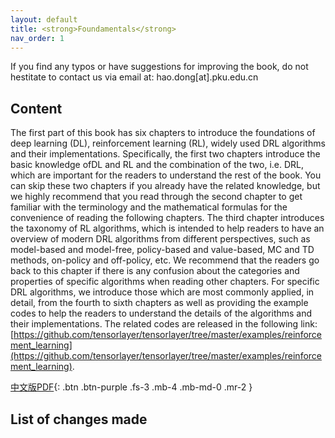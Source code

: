 ```yaml
---
layout: default
title: <strong>Foundamentals</strong>
nav_order: 1
---
```


If you find any typos or have suggestions for improving the book, do not hestitate to contact us via email at: hao.dong[at].pku.edu.cn

## Content
The first part of this book has six chapters to introduce the foundations of deep learning (DL), reinforcement learning (RL), widely used DRL algorithms and their implementations. Specifically, the first two chapters introduce the basic knowledge ofDL and RL and the combination of the two, i.e. DRL, which are important for the readers to understand the rest of the book. You can skip these two chapters if you already have the related knowledge, but we highly recommend that you read through the second chapter to get familiar with the terminology and the mathematical formulas for the convenience of reading the following chapters. The third chapter introduces the taxonomy of RL algorithms, which is intended
to help readers to have an overview of modern DRL algorithms from different perspectives, such as model-based and model-free, policy-based and value-based, MC and TD methods, on-policy and off-policy, etc. We recommend that the readers go back to this chapter if there is any confusion about the categories and properties of specific algorithms when reading other chapters. For specific DRL algorithms, we introduce those which are most commonly applied, in detail, from the fourth to sixth chapters as well as providing the example codes to help the readers to understand the details of the algorithms and their implementations. The related codes are released in the following link: [https://github.com/tensorlayer/tensorlayer/tree/master/examples/reinforcement_learning](https://github.com/tensorlayer/tensorlayer/tree/master/examples/reinforcement_learning).

[中文版PDF](/assets/pdfs/foundamentals.pdf){: .btn .btn-purple  .fs-3 .mb-4 .mb-md-0 .mr-2 }

## List of changes made

